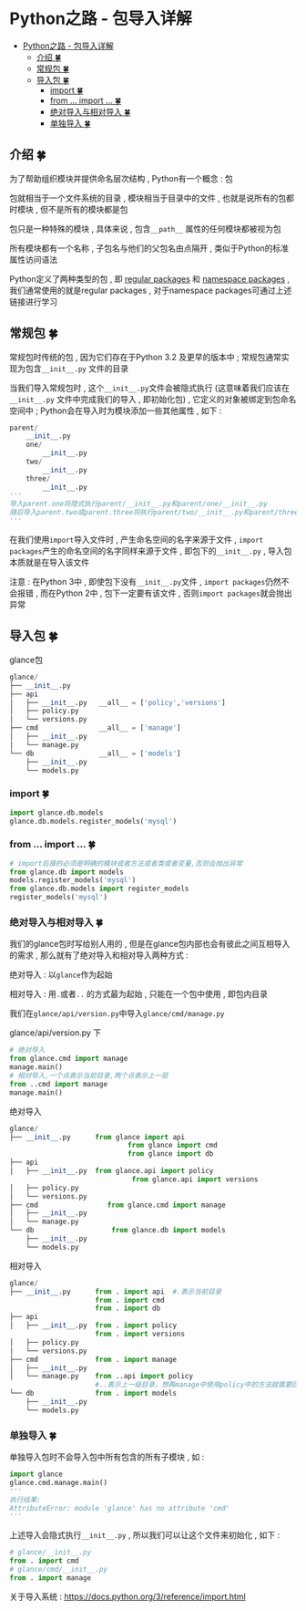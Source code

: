# Python之路 - 包导入详解
<!-- TOC -->

- [Python之路 - 包导入详解](#python之路---包导入详解)
    - [介绍  🍀](#介绍--🍀)
    - [常规包  🍀](#常规包--🍀)
    - [导入包  🍀](#导入包--🍀)
        - [import  🍀](#import--🍀)
        - [from ... import ...  🍀](#from--import---🍀)
        - [绝对导入与相对导入  🍀](#绝对导入与相对导入--🍀)
        - [单独导入  🍀](#单独导入--🍀)

<!-- /TOC -->
## 介绍  🍀

为了帮助组织模块并提供命名层次结构 , Python有一个概念 : 包

包就相当于一个文件系统的目录 , 模块相当于目录中的文件 , 也就是说所有的包都时模块 , 但不是所有的模块都是包

包只是一种特殊的模块 , 具体来说 , 包含`__path__` 属性的任何模块都被视为包

所有模块都有一个名称 , 子包名与他们的父包名由点隔开 , 类似于Python的标准属性访问语法

Python定义了两种类型的包 , 即 [regular packages](https://docs.python.org/3/glossary.html#term-regular-package) 和  [namespace packages](https://docs.python.org/3/glossary.html#term-namespace-package) , 我们通常使用的就是regular packages , 对于namespace packages可通过上述链接进行学习

## 常规包  🍀

常规包时传统的包 , 因为它们存在于Python 3.2 及更早的版本中 ; 常规包通常实现为包含`__init__.py` 文件的目录 

当我们导入常规包时 , 这个`__init__.py`文件会被隐式执行 (这意味着我们应该在`__init__.py` 文件中完成我们的导入 , 即初始化包) , 它定义的对象被绑定到包命名空间中 ; Python会在导入时为模块添加一些其他属性 , 如下 : 

```python
parent/
    __init__.py
    one/
        __init__.py
    two/
        __init__.py
    three/
        __init__.py
'''
导入parent.one将隐式执行parent/__init__.py和parent/one/__init__.py
随后导入parent.two或parent.three将执行parent/two/__init__.py和parent/three/__init__.py
'''
```

在我们使用`import`导入文件时 , 产生命名空间的名字来源于文件 , `import packages`产生的命名空间的名字同样来源于文件 , 即包下的`__init__.py` , 导入包本质就是在导入该文件

注意 : 在Python 3中 , 即使包下没有`__init__.py`文件 , `import packages`仍然不会报错 , 而在Python 2中 , 包下一定要有该文件 , 否则`import packages`就会抛出异常 

## 导入包  🍀

glance包

```python
glance/                   
├── __init__.py      
├── api                  
│   ├── __init__.py   __all__ = ['policy','versions'] 
│   ├── policy.py
│   └── versions.py
├── cmd               __all__ = ['manage']    
│   ├── __init__.py
│   └── manage.py    
└── db                __all__ = ['models']              
    ├── __init__.py
    └── models.py
```

### import  🍀

```python
import glance.db.models
glance.db.models.register_models('mysql') 
```

### from ... import ...  🍀

```python
# import后接的必须是明确的模块或者方法或者类或者变量,否则会抛出异常
from glance.db import models
models.register_models('mysql')
from glance.db.models import register_models
register_models('mysql')
```

### 绝对导入与相对导入  🍀

我们的glance包时写给别人用的 , 但是在glance包内部也会有彼此之间互相导入的需求 , 那么就有了绝对导入和相对导入两种方式 : 

绝对导入 : 以`glance`作为起始

相对导入 : 用`.`或者`..` 的方式最为起始 , 只能在一个包中使用 , 即包内目录

我们在`glance/api/version.py`中导入`glance/cmd/manage.py`

glance/api/version.py 下

```python
# 绝对导入
from glance.cmd import manage
manage.main()
# 相对导入,一个点表示当前目录,两个点表示上一层
from ..cmd import manage
manage.main()
```

绝对导入

```python
glance/                   
├── __init__.py      from glance import api
                             from glance import cmd
                             from glance import db
├── api                  
│   ├── __init__.py  from glance.api import policy
                              from glance.api import versions
│   ├── policy.py
│   └── versions.py
├── cmd                 from glance.cmd import manage
│   ├── __init__.py
│   └── manage.py
└── db                   from glance.db import models
    ├── __init__.py
    └── models.py
```

相对导入

```python
glance/                   
├── __init__.py      from . import api  #.表示当前目录
                     from . import cmd
                     from . import db
├── api                  
│   ├── __init__.py  from . import policy
                     from . import versions
│   ├── policy.py
│   └── versions.py
├── cmd              from . import manage
│   ├── __init__.py
│   └── manage.py    from ..api import policy   
                     #..表示上一级目录，想再manage中使用policy中的方法就需要回到上一级glance目录往下找api包，从api导入policy
└── db               from . import models
    ├── __init__.py
    └── models.py
```
### 单独导入  🍀

单独导入包时不会导入包中所有包含的所有子模块 , 如 :

```python
import glance
glance.cmd.manage.main()
'''
执行结果:
AttributeError: module 'glance' has no attribute 'cmd'
'''
```

上述导入会隐式执行`__init__.py` , 所以我们可以让这个文件来初始化 , 如下 : 

```python
# glance/__init__.py
from . import cmd
# glance/cmd/__init__.py
from . import manage
```

关于导入系统 : https://docs.python.org/3/reference/import.html
